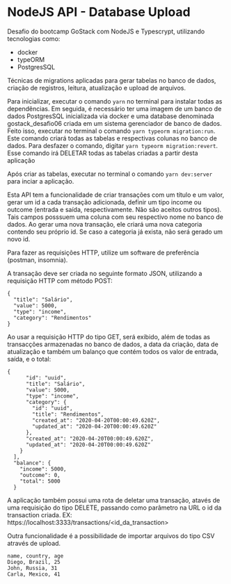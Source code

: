 # NodeJS API - Database Upload
Desafio do bootcamp GoStack com NodeJS e Typescrypt, utilizando tecnologias como: 
- docker 
- typeORM 
- PostgresSQL

Técnicas de migrations aplicadas para gerar tabelas no banco de dados, criação de registros, leitura, atualização e upload de arquivos.

Para inicializar,  executar o comando ``yarn`` no terminal para instalar todas as dependências. 
Em seguida, é necessário ter uma imagem de um banco de dados PostgresSQL inicializada via docker e uma database denominada gostack_desafio06 criada em um sistema gerenciador de banco de dados.
Feito isso, executar no terminal o comando ``yarn typeorm migration:run``. Este comando criará todas as tabelas e respectivas colunas no banco de dados. Para desfazer o comando, digitar ``yarn typeorm migration:revert``. Esse comando irá DELETAR todas as tabelas criadas a partir desta aplicação

Após criar as tabelas, executar no terminal o comando ``yarn dev:server`` para inciar a aplicação.

Esta API tem a funcionalidade de criar transações com um título e um valor, gerar um id a cada transação adicionada, definir um tipo income ou outcome (entrada e saída, respectivamente. Não são aceitos outros tipos). Tais campos posssuem uma coluna com seu respectivo nome no banco de dados.
Ao gerar uma nova transação, ele criará uma nova categoria contendo seu próprio id. Se caso a categoria já exista, não será gerado um novo id.

Para fazer as requisições HTTP, utilize um software de preferência (postman, insomnia).

A transação deve ser criada no seguinte formato JSON, utilizando a requisição HTTP com método POST:
```
{
  "title": "Salário",
  "value": 5000,
  "type": "income",
  "category": "Rendimentos"
}
```

Ao usar a requisição HTTP do tipo GET, será exibido, além de todas as transacções armazenadas no banco de dados, a data da criação, data de atualização e também um balanço que contém todos os valor de entrada, saída, e o total:
```
{
      "id": "uuid",
      "title": "Salário",
      "value": 5000,
      "type": "income",
      "category": {
        "id": "uuid",
        "title": "Rendimentos",
        "created_at": "2020-04-20T00:00:49.620Z",
        "updated_at": "2020-04-20T00:00:49.620Z"
      },
      "created_at": "2020-04-20T00:00:49.620Z",
      "updated_at": "2020-04-20T00:00:49.620Z"
    }
  ],
  "balance": {
    "income": 5000,
    "outcome": 0,
    "total": 5000
  }
  ```
  
  A aplicação também possui uma rota de deletar uma transação, atavés de uma requisição do tipo DELETE, passando como parâmetro na URL o id da transaction criada.
  EX: https://localhost:3333/transactions/<id_da_transaction>
  
  Outra funcionalidade é a possibilidade de importar arquivos do tipo CSV através de upload.
  ```
  name, country, age
  Diego, Brazil, 25
  John, Russia, 31
  Carla, Mexico, 41
```


